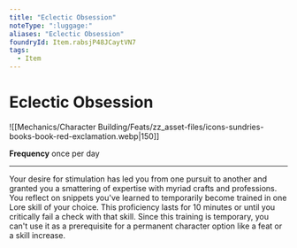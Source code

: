 ```yaml
---
title: "Eclectic Obsession"
noteType: ":luggage:"
aliases: "Eclectic Obsession"
foundryId: Item.rabsjP48JCaytVN7
tags:
  - Item
---
```


# Eclectic Obsession
![[Mechanics/Character Building/Feats/zz_asset-files/icons-sundries-books-book-red-exclamation.webp|150]]

**Frequency** once per day

* * *

Your desire for stimulation has led you from one pursuit to another and granted you a smattering of expertise with myriad crafts and professions. You reflect on snippets you've learned to temporarily become trained in one Lore skill of your choice. This proficiency lasts for 10 minutes or until you critically fail a check with that skill. Since this training is temporary, you can't use it as a prerequisite for a permanent character option like a feat or a skill increase.
